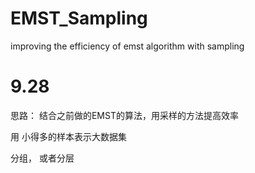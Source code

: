 # EMST_Sampling
improving the efficiency of emst algorithm with sampling

# 9.28
思路： 结合之前做的EMST的算法，用采样的方法提高效率

 用 小得多的样本表示大数据集

 分组， 或者分层